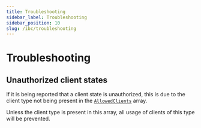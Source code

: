 ```yaml
---
title: Troubleshooting
sidebar_label: Troubleshooting
sidebar_position: 10
slug: /ibc/troubleshooting
---
```

# Troubleshooting

## Unauthorized client states

If it is being reported that a client state is unauthorized, this is due to the client type not being present
in the [`AllowedClients`](https://github.com/cosmos/ibc-go/blob/v6.0.0/modules/core/02-client/types/client.pb.go#L345) array.

Unless the client type is present in this array, all usage of clients of this type will be prevented.
